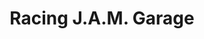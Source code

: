 ---
title: "Racing J.A.M. Garage"
url: /losar-de-la-vera/racing-j-a-m-garage/
shop: reparación de automóviles
---